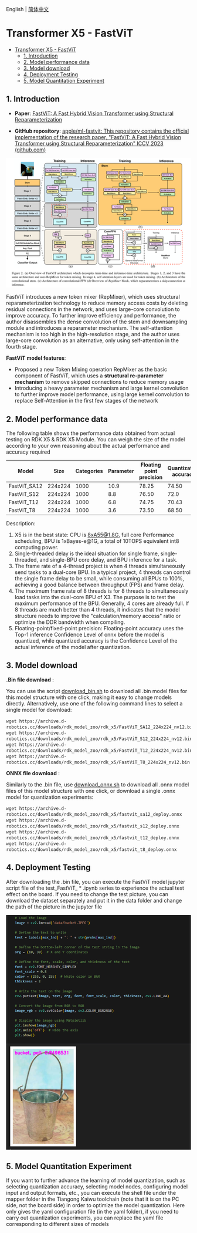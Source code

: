 English | [简体中文](./README_cn.md)

# Transformer X5 - FastViT

- [Transformer X5 - FastViT](#transformer-x5---fastvit)
  - [1. Introduction](#1-introduction)
  - [2. Model performance data](#2-model-performance-data)
  - [3. Model download](#3-model-download)
  - [4. Deployment Testing](#4ment-testing)
  - [5. Model Quantitation Experiment](#5-model-quantitation-experiment)


## 1. Introduction

- **Paper**: [FastViT: A Fast Hybrid Vision Transformer using Structural Reparameterization](http://arxiv.org/abs/2303.14189)

- **GitHub repository**: [apple/ml-fastvit: This repository contains the official implementation of the research paper, "FastViT: A Fast Hybrid Vision Transformer using Structural Reparameterization" ICCV 2023 (github.com)](https://github.com/apple/ml-fastvit)

![](./data/FastViT_architecture.png)

FastViT introduces a new token mixer (RepMixer), which uses structural reparameterization technology to reduce memory access costs by deleting residual connections in the network, and uses large-core convolution to improve accuracy. To further improve efficiency and performance, the author disassembles the dense convolution of the stem and downsampling module and introduces a reparameter mechanism. The self-attention mechanism is too high in the high-resolution stage, and the author uses large-core convolution as an alternative, only using self-attention in the fourth stage.


**FastViT model features**:

- Proposed a new Token Mixing operation RepMixer as the basic component of FastViT, which uses a **structural re-parameter mechanism** to remove skipped connections to reduce memory usage
- Introducing a heavy parameter mechanism and large kernel convolution to further improve model performance, using large kernel convolution to replace Self-Attention in the first few stages of the network


## 2. Model performance data

The following table shows the performance data obtained from actual testing on RDK X5 & RDK X5 Module. You can weigh the size of the model according to your own reasoning about the actual performance and accuracy required


| Model        | Size    | Categories | Parameter | Floating point precision | Quantization accuracy | Latency/throughput (single-threaded) | Latency/throughput (multi-threaded) | Frame rate(FPS) |
| ------------ | ------- | ---------- | --------- | ------------------------ | --------------------- | ------------------------------------ | ----------------------------------- | --------------- |
| FastViT_SA12 | 224x224 | 1000       | 10.9      | 78.25                    | 74.50                 | 11.56                                | 42.45                               | 93.44           |
| FastViT_S12  | 224x224 | 1000       | 8.8       | 76.50                    | 72.0                  | 5.86                                 | 20.45                               | 193.87          |
| FastViT_T12  | 224x224 | 1000       | 6.8       | 74.75                    | 70.43                 | 4.97                                 | 16.87                               | 234.78          |
| FastViT_T8   | 224x224 | 1000       | 3.6       | 73.50                    | 68.50                 | 2.09                                 | 5.93                                | 667.21          |


Description:
1. X5 is in the best state: CPU is 8xA55@1.8G, full core Performance scheduling, BPU is 1xBayes-e@1G, a total of 10TOPS equivalent int8 computing power.
2. Single-threaded delay is the ideal situation for single frame, single-threaded, and single-BPU core delay, and BPU inference for a task.
3. The frame rate of a 4-thread project is when 4 threads simultaneously send tasks to a dual-core BPU. In a typical project, 4 threads can control the single frame delay to be small, while consuming all BPUs to 100%, achieving a good balance between throughput (FPS) and frame delay.
4. The maximum frame rate of 8 threads is for 8 threads to simultaneously load tasks into the dual-core BPU of X3. The purpose is to test the maximum performance of the BPU. Generally, 4 cores are already full. If 8 threads are much better than 4 threads, it indicates that the model structure needs to improve the "calculation/memory access" ratio or optimize the DDR bandwidth when compiling.
5. Floating-point/fixed-point precision: Floating-point accuracy uses the Top-1 inference Confidence Level of onnx before the model is quantized, while quantized accuracy is the Confidence Level of the actual inference of the model after quantization.


## 3. Model download

**.Bin file download** :

You can use the script [download_bin.sh](./model/download_bin.sh) to download all .bin model files for this model structure with one click, making it easy to change models directly. Alternatively, use one of the following command lines to select a single model for download:

```shell
wget https://archive.d-robotics.cc/downloads/rdk_model_zoo/rdk_x5/FastViT_SA12_224x224_nv12.bin
wget https://archive.d-robotics.cc/downloads/rdk_model_zoo/rdk_x5/FastViT_S12_224x224_nv12.bin
wget https://archive.d-robotics.cc/downloads/rdk_model_zoo/rdk_x5/FastViT_T12_224x224_nv12.bin
wget https://archive.d-robotics.cc/downloads/rdk_model_zoo/rdk_x5/FastViT_T8_224x224_nv12.bin
```

**ONNX file download** :

Similarly to the .bin file, use [download_onnx.sh](./model/download_onnx.sh) to download all .onnx model files of this model structure with one click, or download a single .onnx model for quantization experiments:

```shell
wget https://archive.d-robotics.cc/downloads/rdk_model_zoo/rdk_x5/fastvit_sa12_deploy.onnx
wget https://archive.d-robotics.cc/downloads/rdk_model_zoo/rdk_x5/fastvit_s12_deploy.onnx
wget https://archive.d-robotics.cc/downloads/rdk_model_zoo/rdk_x5/fastvit_t12_deploy.onnx
wget https://archive.d-robotics.cc/downloads/rdk_model_zoo/rdk_x5/fastvit_t8_deploy.onnx
```

## 4. Deployment Testing

After downloading the .bin file, you can execute the FastViT model jupyter script file of the test_FastViT_ * .ipynb series to experience the actual test effect on the board. If you need to change the test picture, you can download the dataset separately and put it in the data folder and change the path of the picture in the jupyter file

![alt text](./data/inference.png)

## 5. Model Quantitation Experiment

If you want to further advance the learning of model quantization, such as selecting quantization accuracy, selecting model nodes, configuring model input and output formats, etc., you can execute the shell file under the mapper folder in the Tiangong Kaiwu toolchain (note that it is on the PC side, not the board side) in order to optimize the model quantization. Here only gives the yaml configuration file (in the yaml folder), if you need to carry out quantization experiments, you can replace the yaml file corresponding to different sizes of models